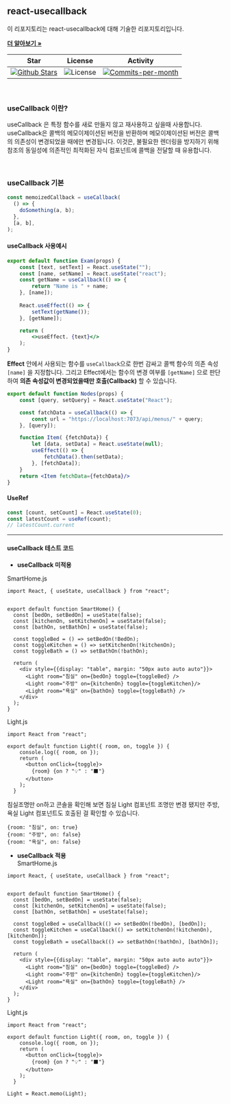 ## react-usecallback

이 리포지토리는 react-usecallback에 대해 기술한 리포지토리입니다. <br />

<a href="https://github.com/devncore/devncore"><strong>더 알아보기 »</strong></a>
 
| Star | License | Activity |
|:----:|:-------:|:--------:|
| <a href="https://github.com/devncore/docs/stargazers"><img src="https://img.shields.io/github/stars/devncore/docs" alt="Github Stars"></a> | <img src="https://img.shields.io/github/license/devncore/docs" alt="License"> | <a href="https://github.com/devncore/docs/pulse"><img src="https://img.shields.io/github/commit-activity/m/devncore/docs" alt="Commits-per-month"></a> |

<br />

### useCallback 이란?
useCallback 은 특정 함수를 새로 만들지 않고 재사용하고 싶을때 사용합니다.
useCallback은 콜백의 메모이제이션된 버전을 반환하며 메모이제이션된 버전은 콜백의 의존성이 변경되었을 때에만 변경됩니다. 이것은, 불필요한 렌더링을 방지하기 위해 참조의 동일성에 의존적인 최적화된 자식 컴포넌트에 콜백을 전달할 때 유용합니다.

<br />

### useCallback 기본

```jsx
const memoizedCallback = useCallback(
  () => {
    doSomething(a, b);
  },
  [a, b],
);
```


#### useCallback 사용예시
```jsx
export default function Exam(props) {
    const [text, setText] = React.useState("");
    const [name, setName] = React.useState("react");
    const getName = useCallback(() => {
        return "Name is " + name;
    }, [name]);
    
    React.useEffect(() => {
        setText(getName());        
    }, [getName]);

    return (
        <>useEffect. {text}</>
    );
}
```

**Effect** 안에서 사용되는 함수를 `useCallback`으로 한번 감싸고 콜백 함수의 의존 속성 `[name]` 을 지정합니다. 그리고 Effect에서는 함수의 변경 여부를 `[getName]` 으로 판단하여 **의존 속성값이 변경되었을때만 호출(Callback)** 할 수 있습니다.

```jsx
export default function Nodes(props) {
    const [query, setQuery] = React.useState("React");

    const fatchData = useCallback(() => {
        const url = "https://localhost:7073/api/menus/" + query;
    }, [query]);

    function Item( {fetchData}) {
        let [data, setData] = React.useState(null);
        useEffect(() => {
            fetchData().then(setData);
        }, [fetchData]);
    }
    return <Item fetchData={fetchData}/>
}
```

#### UseRef
```jsx
const [count, setCount] = React.useState(0);
const latestCount = useRef(count);
// latestCount.current
```

* * *

#### useCallback 테스트 코드
- **useCallback 미적용**    

SmartHome.js
```JSX
import React, { useState, useCallback } from "react";


export default function SmartHome() {
  const [bedOn, setBedOn] = useState(false);
  const [kitchenOn, setKitchenOn] = useState(false);
  const [bathOn, setBathOn] = useState(false);

  const toggleBed = () => setBedOn(!BedOn);
  const toggleKitchen = () => setKitchenOn(!kitchenOn);
  const toggleBath = () => setBathOn(!bathOn);

  return (
    <div style={{display: "table", margin: "50px auto auto auto"}}>
      <Light room="침실" on={bedOn} toggle={toggleBed} />
      <Light room="주방" on={kitchenOn} toggle={toggleKitchen}/>
      <Light room="욕실" on={bathOn} toggle={toggleBath} />
    </div>
  );
}
```

Light.js
```JSX
import React from "react";

export default function Light({ room, on, toggle }) {
    console.log({ room, on });
    return (
      <button onClick={toggle}>
        {room} {on ? "💡" : "⬛"}
      </button>
    );
  }
```

침실조명만 on하고 콘솔을 확인해 보면 침실 Light 컴포넌트 조명만 변경 됐지만 주방, 욕실 Light 컴포넌트도 호출된 걸 확인할 수 있습니다.
```JSX
{room: "침실", on: true}
{room: "주방", on: false}
{room: "욕실", on: false}
```

- **useCallback 적용**    
SmartHome.js
```JSX
import React, { useState, useCallback } from "react";


export default function SmartHome() {
  const [bedOn, setBedOn] = useState(false);
  const [kitchenOn, setKitchenOn] = useState(false);
  const [bathOn, setBathOn] = useState(false);

  const toggleBed = useCallback(() => setBedOn(!bedOn), [bedOn]);
  const toggleKitchen = useCallback(() => setKitchenOn(!kitchenOn),[kitchenOn]);
  const toggleBath = useCallback(() => setBathOn(!bathOn), [bathOn]);

  return (
    <div style={{display: "table", margin: "50px auto auto auto"}}>
      <Light room="침실" on={bedOn} toggle={toggleBed} />
      <Light room="주방" on={kitchenOn} toggle={toggleKitchen}/>
      <Light room="욕실" on={bathOn} toggle={toggleBath} />
    </div>
  );
}
```

Light.js
```JSX
import React from "react";

export default function Light({ room, on, toggle }) {
    console.log({ room, on });
    return (
      <button onClick={toggle}>
        {room} {on ? "💡" : "⬛"}
      </button>
    );
  }
  
Light = React.memo(Light);
```
